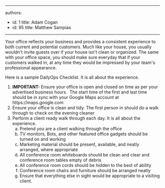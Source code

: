 

---
authors:
  - id: 1
    title: Adam Cogan
  - id: 95
    title: Matthew Sampias
---




<span class='intro'> <p class="ssw15-rteElement-P">Your office reflects your business and provides a consistent experience to both current and potential customers.&#160;Much like your house, you usually wouldn't invite guests over if your house isn't clean or organized.&#160;The same with your office space, you should make sure everyday that if your customers walked in, at any time they would be impressed by your team's professional appearance.</p><p class="ssw15-rteElement-P">Here is a sample&#160;DailyOps Checklist. It is all about the experience.<br></p> </span>

<p></p><ol><li>​<b>IMPORTANT&#58;</b>&#160;Ensure your office is open and closed on time as per your advertised business hours.&#160; The start time of the first and last time should be in sync with your Google Maps account at https&#58;//maps.google.com&#160;</li><li>Ensure your office is clean and tidy. The first person in should do a walk through to check on the evening cleaner</li><li>Perform a client ready walk through each day. It is all about the experience.
   <ol style="list-style-type&#58;lower-alpha;">
      <li>Pretend you are a client walking through the office</li><li>TV monitors, Bots, and other featured office gadgets should be turned on and working</li><li>Marketing material should be present, available, and neatly arranged, where appropriate</li><li>All conference room whiteboards should be clean and clear and conference room tables empty of debris</li><li>All conference room cords should be hidden to the best of ability</li><li>​Conference room chairs and furniture should be arranged neatly</li><li>Ensure that everything else in sight would be appropriate to a visiting client.</li></ol></li></ol>


